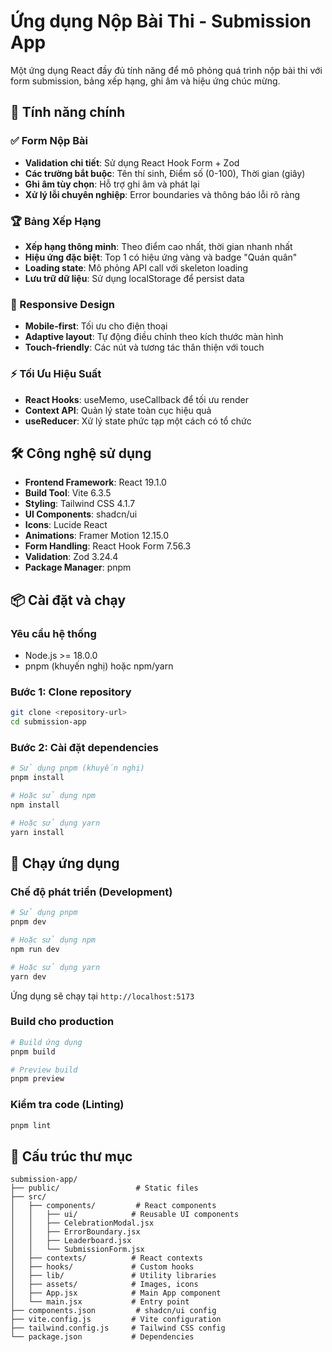 # Ứng dụng Nộp Bài Thi - Submission App

Một ứng dụng React đầy đủ tính năng để mô phỏng quá trình nộp bài thi với form submission, bảng xếp hạng, ghi âm và hiệu ứng chúc mừng.

## 🚀 Tính năng chính

### ✅ Form Nộp Bài

- **Validation chi tiết**: Sử dụng React Hook Form + Zod
- **Các trường bắt buộc**: Tên thí sinh, Điểm số (0-100), Thời gian (giây)
- **Ghi âm tùy chọn**: Hỗ trợ ghi âm và phát lại
- **Xử lý lỗi chuyên nghiệp**: Error boundaries và thông báo lỗi rõ ràng

### 🏆 Bảng Xếp Hạng

- **Xếp hạng thông minh**: Theo điểm cao nhất, thời gian nhanh nhất
- **Hiệu ứng đặc biệt**: Top 1 có hiệu ứng vàng và badge "Quán quân"
- **Loading state**: Mô phỏng API call với skeleton loading
- **Lưu trữ dữ liệu**: Sử dụng localStorage để persist data

### 📱 Responsive Design

- **Mobile-first**: Tối ưu cho điện thoại
- **Adaptive layout**: Tự động điều chỉnh theo kích thước màn hình
- **Touch-friendly**: Các nút và tương tác thân thiện với touch

### ⚡ Tối Ưu Hiệu Suất

- **React Hooks**: useMemo, useCallback để tối ưu render
- **Context API**: Quản lý state toàn cục hiệu quả
- **useReducer**: Xử lý state phức tạp một cách có tổ chức

## 🛠️ Công nghệ sử dụng

- **Frontend Framework**: React 19.1.0
- **Build Tool**: Vite 6.3.5
- **Styling**: Tailwind CSS 4.1.7
- **UI Components**: shadcn/ui
- **Icons**: Lucide React
- **Animations**: Framer Motion 12.15.0
- **Form Handling**: React Hook Form 7.56.3
- **Validation**: Zod 3.24.4
- **Package Manager**: pnpm

## 📦 Cài đặt và chạy

### Yêu cầu hệ thống

- Node.js >= 18.0.0
- pnpm (khuyến nghị) hoặc npm/yarn

### Bước 1: Clone repository

```bash
git clone <repository-url>
cd submission-app
```

### Bước 2: Cài đặt dependencies

```bash
# Sử dụng pnpm (khuyến nghị)
pnpm install

# Hoặc sử dụng npm
npm install

# Hoặc sử dụng yarn
yarn install
```

## 🚀 Chạy ứng dụng

### Chế độ phát triển (Development)

```bash
# Sử dụng pnpm
pnpm dev

# Hoặc sử dụng npm
npm run dev

# Hoặc sử dụng yarn
yarn dev
```

Ứng dụng sẽ chạy tại `http://localhost:5173`

### Build cho production

```bash
# Build ứng dụng
pnpm build

# Preview build
pnpm preview
```

### Kiểm tra code (Linting)

```bash
pnpm lint
```

## 📁 Cấu trúc thư mục

```
submission-app/
├── public/                 # Static files
├── src/
│   ├── components/         # React components
│   │   ├── ui/            # Reusable UI components
│   │   ├── CelebrationModal.jsx
│   │   ├── ErrorBoundary.jsx
│   │   ├── Leaderboard.jsx
│   │   └── SubmissionForm.jsx
│   ├── contexts/          # React contexts
│   ├── hooks/             # Custom hooks
│   ├── lib/               # Utility libraries
│   ├── assets/            # Images, icons
│   ├── App.jsx            # Main App component
│   └── main.jsx           # Entry point
├── components.json         # shadcn/ui config
├── vite.config.js         # Vite configuration
├── tailwind.config.js     # Tailwind CSS config
└── package.json           # Dependencies
```
